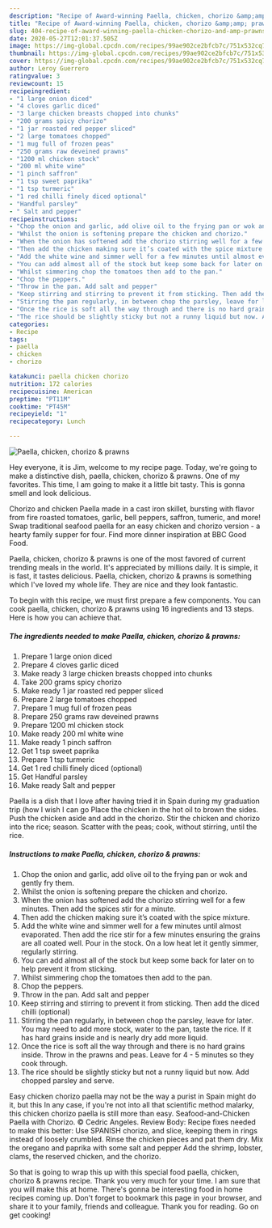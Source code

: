 ```yaml
---
description: "Recipe of Award-winning Paella, chicken, chorizo &amp;amp; prawns"
title: "Recipe of Award-winning Paella, chicken, chorizo &amp;amp; prawns"
slug: 404-recipe-of-award-winning-paella-chicken-chorizo-and-amp-prawns
date: 2020-05-27T12:01:37.505Z
image: https://img-global.cpcdn.com/recipes/99ae902ce2bfcb7c/751x532cq70/paella-chicken-chorizo-prawns-recipe-main-photo.jpg
thumbnail: https://img-global.cpcdn.com/recipes/99ae902ce2bfcb7c/751x532cq70/paella-chicken-chorizo-prawns-recipe-main-photo.jpg
cover: https://img-global.cpcdn.com/recipes/99ae902ce2bfcb7c/751x532cq70/paella-chicken-chorizo-prawns-recipe-main-photo.jpg
author: Leroy Guerrero
ratingvalue: 3
reviewcount: 15
recipeingredient:
- "1 large onion diced"
- "4 cloves garlic diced"
- "3 large chicken breasts chopped into chunks"
- "200 grams spicy chorizo"
- "1 jar roasted red pepper sliced"
- "2 large tomatoes chopped"
- "1 mug full of frozen peas"
- "250 grams raw deveined prawns"
- "1200 ml chicken stock"
- "200 ml white wine"
- "1 pinch saffron"
- "1 tsp sweet paprika"
- "1 tsp turmeric"
- "1 red chilli finely diced optional"
- "Handful parsley"
- " Salt and pepper"
recipeinstructions:
- "Chop the onion and garlic, add olive oil to the frying pan or wok and gently fry them."
- "Whilst the onion is softening prepare the chicken and chorizo."
- "When the onion has softened add the chorizo stirring well for a few minutes. Then add the spices stir for a minute."
- "Then add the chicken making sure it’s coated with the spice mixture."
- "Add the white wine and simmer well for a few minutes until almost evaporated. Then add the rice stir for a few minutes ensuring the grains are all coated well. Pour in the stock. On a low heat let it gently simmer, regularly stirring."
- "You can add almost all of the stock but keep some back for later on to help prevent it from sticking."
- "Whilst simmering chop the tomatoes then add to the pan."
- "Chop the peppers."
- "Throw in the pan. Add salt and pepper"
- "Keep stirring and stirring to prevent it from sticking. Then add the diced chilli (optional)"
- "Stirring the pan regularly, in between chop the parsley, leave for later. You may need to add more stock, water to the pan, taste the rice. If it has hard grains inside and is nearly dry add more liquid."
- "Once the rice is soft all the way through and there is no hard grains inside. Throw in the prawns and peas. Leave for 4 - 5 minutes so they cook through."
- "The rice should be slightly sticky but not a runny liquid but now. Add chopped parsley and serve."
categories:
- Recipe
tags:
- paella
- chicken
- chorizo

katakunci: paella chicken chorizo 
nutrition: 172 calories
recipecuisine: American
preptime: "PT11M"
cooktime: "PT45M"
recipeyield: "1"
recipecategory: Lunch

---
```



![Paella, chicken, chorizo &amp; prawns](https://img-global.cpcdn.com/recipes/99ae902ce2bfcb7c/751x532cq70/paella-chicken-chorizo-prawns-recipe-main-photo.jpg)

Hey everyone, it is Jim, welcome to my recipe page. Today, we're going to make a distinctive dish, paella, chicken, chorizo &amp; prawns. One of my favorites. This time, I am going to make it a little bit tasty. This is gonna smell and look delicious.

Chorizo and chicken Paella made in a cast iron skillet, bursting with flavor from fire roasted tomatoes, garlic, bell peppers, saffron, tumeric, and more! Swap traditional seafood paella for an easy chicken and chorizo version - a hearty family supper for four. Find more dinner inspiration at BBC Good Food.

Paella, chicken, chorizo &amp; prawns is one of the most favored of current trending meals in the world. It's appreciated by millions daily. It is simple, it is fast, it tastes delicious. Paella, chicken, chorizo &amp; prawns is something which I've loved my whole life. They are nice and they look fantastic.


To begin with this recipe, we must first prepare a few components. You can cook paella, chicken, chorizo &amp; prawns using 16 ingredients and 13 steps. Here is how you can achieve that.

<!--inarticleads1-->

##### The ingredients needed to make Paella, chicken, chorizo &amp; prawns:

1. Prepare 1 large onion diced
1. Prepare 4 cloves garlic diced
1. Make ready 3 large chicken breasts chopped into chunks
1. Take 200 grams spicy chorizo
1. Make ready 1 jar roasted red pepper sliced
1. Prepare 2 large tomatoes chopped
1. Prepare 1 mug full of frozen peas
1. Prepare 250 grams raw deveined prawns
1. Prepare 1200 ml chicken stock
1. Make ready 200 ml white wine
1. Make ready 1 pinch saffron
1. Get 1 tsp sweet paprika
1. Prepare 1 tsp turmeric
1. Get 1 red chilli finely diced (optional)
1. Get Handful parsley
1. Make ready  Salt and pepper


Paella is a dish that I love after having tried it in Spain during my graduation trip (how I wish I can go Place the chicken in the hot oil to brown the sides. Push the chicken aside and add in the chorizo. Stir the chicken and chorizo into the rice; season. Scatter with the peas; cook, without stirring, until the rice. 

<!--inarticleads2-->

##### Instructions to make Paella, chicken, chorizo &amp; prawns:

1. Chop the onion and garlic, add olive oil to the frying pan or wok and gently fry them.
1. Whilst the onion is softening prepare the chicken and chorizo.
1. When the onion has softened add the chorizo stirring well for a few minutes. Then add the spices stir for a minute.
1. Then add the chicken making sure it’s coated with the spice mixture.
1. Add the white wine and simmer well for a few minutes until almost evaporated. Then add the rice stir for a few minutes ensuring the grains are all coated well. Pour in the stock. On a low heat let it gently simmer, regularly stirring.
1. You can add almost all of the stock but keep some back for later on to help prevent it from sticking.
1. Whilst simmering chop the tomatoes then add to the pan.
1. Chop the peppers.
1. Throw in the pan. Add salt and pepper
1. Keep stirring and stirring to prevent it from sticking. Then add the diced chilli (optional)
1. Stirring the pan regularly, in between chop the parsley, leave for later. You may need to add more stock, water to the pan, taste the rice. If it has hard grains inside and is nearly dry add more liquid.
1. Once the rice is soft all the way through and there is no hard grains inside. Throw in the prawns and peas. Leave for 4 - 5 minutes so they cook through.
1. The rice should be slightly sticky but not a runny liquid but now. Add chopped parsley and serve.


Easy chicken chorizo paella may not be the way a purist in Spain might do it, but this In any case, if you&#39;re not into all that scientific method malarky, this chicken chorizo paella is still more than easy. Seafood-and-Chicken Paella with Chorizo. © Cedric Angeles. Review Body: Recipe fixes needed to make this better: Use SPANISH chorizo, and slice, keeping them in rings instead of loosely crumbled. Rinse the chicken pieces and pat them dry. Mix the oregano and paprika with some salt and pepper Add the shrimp, lobster, clams, the reserved chicken, and the chorizo. 

So that is going to wrap this up with this special food paella, chicken, chorizo &amp; prawns recipe. Thank you very much for your time. I am sure that you will make this at home. There's gonna be interesting food in home recipes coming up. Don't forget to bookmark this page in your browser, and share it to your family, friends and colleague. Thank you for reading. Go on get cooking!
